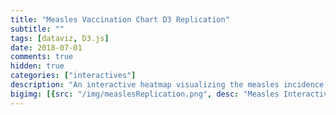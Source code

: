 ```yaml
---
title: "Measles Vaccination Chart D3 Replication"
subtitle: ""
tags: [dataviz, D3.js]
date: 2018-07-01
comments: true
hidden: true
categories: ["interactives"]
description: "An interactive heatmap visualizing the measles incidence for US States from 1928-2016."
bigimg: [{src: "/img/measlesReplication.png", desc: "Measles Interactive"}]
---
```


<style>
iframe {
    border: 0;
    height: 1100px;
}

.container {
	margin-left: 20px;
	margin-right: 20px;
	padding: 0px;
}

.footer {
	margin-left: 20px;
	margin-right: 20px;
	padding: 0px;
}

</style>

<script src="https://d3js.org/d3.v5.min.js"></script>

<div class="container">
	<div id="graphic" style="width: 1500px;"></div>
	<script type="text/javascript" src="https://pym.nprapps.org/pym.v1.min.js"></script>
	<script>
		var pymParent = new pym.Parent('graphic', '/js/d3samples/measles/measles.html', {});
	</script>
</div>